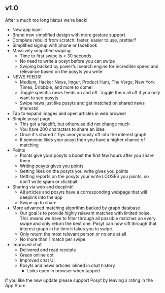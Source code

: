 ## v1.0

After a much too long hiatus we're back!

- New app icon!
- Brand new simplified design with more gesture support
- Complete rebuild from scratch: faster, easier to use, prettier?
- Simplified signup with phone or facebook
- Massively simplified swiping
  - Time to first swipe is < 30 seconds
  - No need to write a posyt before you can swipe
  - Swiping backed by powerful search engine for incredible speed and relevance based on the posyts you write
- NEWS FEEDS!
  - Medium, Hacker News, Imgur, Product Hunt, The Verge, New York Times, Dribbble, and more to come!
  - Toggle specific news feeds on and off. Toggle them all off if you only want to see posyts
  - Swipe news just like posyts and get matched on shared news interests!
- Tap to expand images and open articles in web browser
- Simple posyt page
  - This got a facelift, but otherwise did not change much
  - You have 200 characters to share an idea
  - Once it's shared it flys anonymously off into the interest graph
  - If someone likes your posyt then you have a higher chance of matching
- Points
  - Points give your posyts a boost the first few hours after you share them
  - Writing posyts gives you points
  - Getting likes on the posyts you write gives you points
  - Getting reports on the posyts your write LOOSES you points, so don't write spam or clickbait
- Sharing via web and deeplink!
  - All articles and posyts have a corresponding webpage that will deeplink into the app
  - Swipe up to share
- More advanced matching algorithm backed by graph database
  - Our goal is to provide highly relevant matches with limited noise. This means we have to filter through all possible matches on every swipe and only return the best one. Posyt can now sift through that interest graph in he time it takes you to swipe.
  - Only return the most relevant person or no one at all
  - No more than 1 match per swipe
- Improved chat
  - Delivered and read receipts
  - Green online dot
  - Improved chat UI
  - Posyts and news articles inlined in chat history
    - Links open in browser when tapped

If you like the new update please support Posyt by leaving a rating in the App Store.
